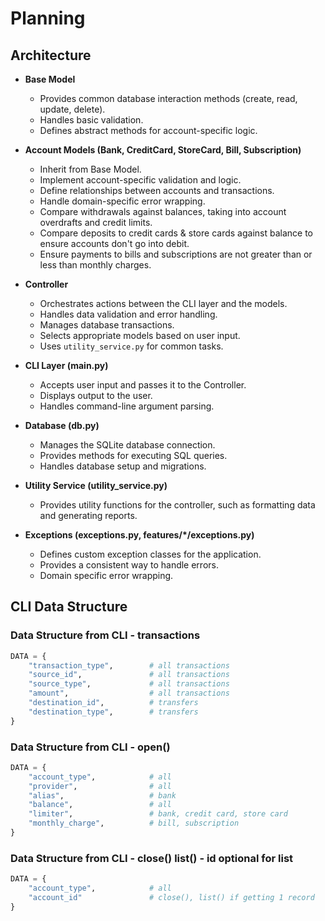 # Planning

## Architecture

-   **Base Model**

    -   Provides common database interaction methods (create, read, update, delete).
    -   Handles basic validation.
    -   Defines abstract methods for account-specific logic.

-   **Account Models (Bank, CreditCard, StoreCard, Bill, Subscription)**

    -   Inherit from Base Model.
    -   Implement account-specific validation and logic.
    -   Define relationships between accounts and transactions.
    -   Handle domain-specific error wrapping.
    -   Compare withdrawals against balances, taking into account overdrafts and credit limits.
    -   Compare deposits to credit cards & store cards against balance to ensure accounts don't go into debit.
    -   Ensure payments to bills and subscriptions are not greater than or less than monthly charges.

-   **Controller**

    -   Orchestrates actions between the CLI layer and the models.
    -   Handles data validation and error handling.
    -   Manages database transactions.
    -   Selects appropriate models based on user input.
    -   Uses `utility_service.py` for common tasks.

-   **CLI Layer (main.py)**

    -   Accepts user input and passes it to the Controller.
    -   Displays output to the user.
    -   Handles command-line argument parsing.

-   **Database (db.py)**

    -   Manages the SQLite database connection.
    -   Provides methods for executing SQL queries.
    -   Handles database setup and migrations.

-   **Utility Service (utility_service.py)**

    -   Provides utility functions for the controller, such as formatting data and generating reports.

-   **Exceptions (exceptions.py, features/\*/exceptions.py)**
    -   Defines custom exception classes for the application.
    -   Provides a consistent way to handle errors.
    -   Domain specific error wrapping.

## CLI Data Structure

### Data Structure from CLI - transactions

```py
DATA = {
    "transaction_type",        # all transactions
    "source_id",               # all transactions
    "source_type",             # all transactions
    "amount",                  # all transactions
    "destination_id",          # transfers
    "destination_type",        # transfers
}
```

### Data Structure from CLI - open()

```py
DATA = {
    "account_type",            # all
    "provider",                # all
    "alias",                   # bank
    "balance",                 # all
    "limiter",                 # bank, credit card, store card
    "monthly_charge",          # bill, subscription
}
```

### Data Structure from CLI - close() list() - id optional for list

```py
DATA = {
    "account_type",            # all
    "account_id"               # close(), list() if getting 1 record
}
```
